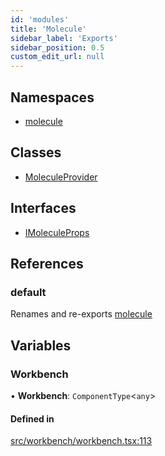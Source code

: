 ```yaml
---
id: 'modules'
title: 'Molecule'
sidebar_label: 'Exports'
sidebar_position: 0.5
custom_edit_url: null
---
```


## Namespaces

-   [molecule](namespaces/molecule)

## Classes

-   [MoleculeProvider](classes/MoleculeProvider)

## Interfaces

-   [IMoleculeProps](interfaces/IMoleculeProps)

## References

### default

Renames and re-exports [molecule](namespaces/molecule)

## Variables

### Workbench

• **Workbench**: `ComponentType`<`any`\>

#### Defined in

[src/workbench/workbench.tsx:113](https://github.com/DTStack/molecule/blob/3c64296/src/workbench/workbench.tsx#L113)
